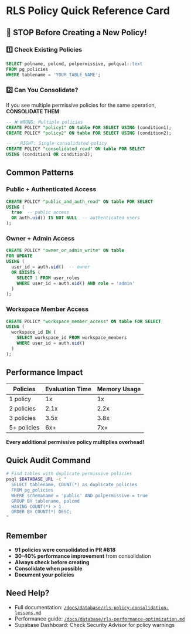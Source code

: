 # RLS Policy Quick Reference Card

## 🚨 STOP Before Creating a New Policy!

### 1️⃣ Check Existing Policies
```sql
SELECT polname, polcmd, polpermissive, polqual::text
FROM pg_policies
WHERE tablename = 'YOUR_TABLE_NAME';
```

### 2️⃣ Can You Consolidate?
If you see multiple permissive policies for the same operation, **CONSOLIDATE THEM**:

```sql
-- ❌ WRONG: Multiple policies
CREATE POLICY "policy1" ON table FOR SELECT USING (condition1);
CREATE POLICY "policy2" ON table FOR SELECT USING (condition2);

-- ✅ RIGHT: Single consolidated policy
CREATE POLICY "consolidated_read" ON table FOR SELECT
USING (condition1 OR condition2);
```

## Common Patterns

### Public + Authenticated Access
```sql
CREATE POLICY "public_and_auth_read" ON table FOR SELECT
USING (
  true  -- public access
  OR auth.uid() IS NOT NULL  -- authenticated users
);
```

### Owner + Admin Access
```sql
CREATE POLICY "owner_or_admin_write" ON table
FOR UPDATE
USING (
  user_id = auth.uid()  -- owner
  OR EXISTS (
    SELECT 1 FROM user_roles
    WHERE user_id = auth.uid() AND role = 'admin'
  )
);
```

### Workspace Member Access
```sql
CREATE POLICY "workspace_member_access" ON table FOR SELECT
USING (
  workspace_id IN (
    SELECT workspace_id FROM workspace_members
    WHERE user_id = auth.uid()
  )
);
```

## Performance Impact

| Policies | Evaluation Time | Memory Usage |
|----------|----------------|--------------|
| 1 policy | 1x | 1x |
| 2 policies | 2.1x | 2.2x |
| 3 policies | 3.5x | 3.8x |
| 5+ policies | 6x+ | 7x+ |

**Every additional permissive policy multiplies overhead!**

## Quick Audit Command
```bash
# Find tables with duplicate permissive policies
psql $DATABASE_URL -c "
  SELECT tablename, COUNT(*) as duplicate_policies
  FROM pg_policies
  WHERE schemaname = 'public' AND polpermissive = true
  GROUP BY tablename, polcmd
  HAVING COUNT(*) > 1
  ORDER BY COUNT(*) DESC;
"
```

## Remember
- **91 policies were consolidated in PR #818**
- **30-40% performance improvement** from consolidation
- **Always check before creating**
- **Consolidate when possible**
- **Document your policies**

## Need Help?
- Full documentation: [`/docs/database/rls-policy-consolidation-lessons.md`](./rls-policy-consolidation-lessons.md)
- Performance guide: [`/docs/database/rls-performance-optimization.md`](./rls-performance-optimization.md)
- Supabase Dashboard: Check Security Advisor for policy warnings
